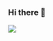 ### Hi there 👋
<img src="https://img.shields.io/badge/java-007396?style=for-the-badge&logo=java&logoColor=white">
<!--
**Kim-woo-gyeong/Kim-woo-gyeong** is a ✨ _special_ ✨ repository because its `README.md` (this file) appears on your GitHub profile.

Here are some ideas to get you started:

- 🔭 I’m currently working on ...
- 🌱 I’m currently learning ...
- 👯 I’m looking to collaborate on ...
- 🤔 I’m looking for help with ...
- 💬 Ask me about ...
- 📫 How to reach me: ...
- 😄 Pronouns: ...
- ⚡ Fun fact: ...
-->
